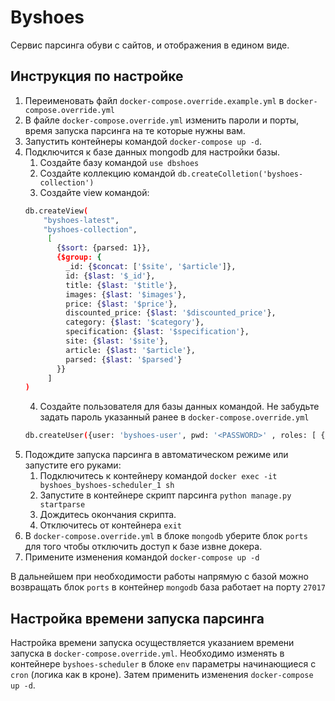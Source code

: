 # Byshoes

Сервис парсинга обуви с сайтов, и отображения в едином виде.

##  Инструкция по настройке

1. Переименовать файл `docker-compose.override.example.yml` в `docker-compose.override.yml`
2. В файле `docker-compose.override.yml` изменить пароли и порты, время запуска парсинга на те которые нужны вам.
3. Запустить контейнеры командой `docker-compose up -d`.
4. Подключится к базе данных mongodb для настройки базы.
   1. Создайте базу командой `use dbshoes`
   2. Создайте коллекцию командой `db.createColletion('byshoes-collection')`
   3. Создайте view командой:
   ```sh
   db.createView(
       "byshoes-latest",
       "byshoes-collection",
        [
          {$sort: {parsed: 1}}, 
          {$group: {
            _id: {$concat: ['$site', '$article']},
            id: {$last: '$_id'},
            title: {$last: '$title'},
            images: {$last: '$images'},
            price: {$last: '$price'},
            discounted_price: {$last: '$discounted_price'},
            category: {$last: '$category'},
            specification: {$last: '$specification'},
            site: {$last: '$site'},
            article: {$last: '$article'},
            parsed: {$last: '$parsed'}
          }}
        ]
   )
   ```
   4. Создайте пользователя для базы данных командой. Не забудьте задать пароль указанный ранее в `docker-compose.override.yml`
   ```sh
   db.createUser({user: 'byshoes-user', pwd: '<PASSWORD>' , roles: [ { role: 'readWrite', db: 'dbshoes' } ]})
   ```
5. Подождите запуска парсинга в автоматическом режиме или запустите его руками:
   1. Подключитесь к контейнеру командой `docker exec -it byshoes_byshoes-scheduler_1 sh`
   2. Запустите в контейнере скрипт парсинга `python manage.py startparse`
   3. Дождитесь окончания скрипта.
   4. Отключитесь от контейнера `exit`
6. В `docker-compose.override.yml` в блоке `mongodb` уберите блок `ports` для того чтобы отключить доступ к базе извне докера.
7. Примените изменения командой `docker-compose up -d`

В дальнейшем при необходимости работы напрямую с базой можно возвращать блок `ports` в контейнер `mongodb` база работает на порту `27017`

## Настройка времени запуска парсинга

Настройка времени запуска осуществляется указанием времени запуска в `docker-compose.override.yml`.
Необходимо изменять в контейнере `byshoes-scheduler` в блоке `env` параметры начинающиеся с `cron` (логика как в кроне).
Затем применить изменения `docker-compose up -d`.
